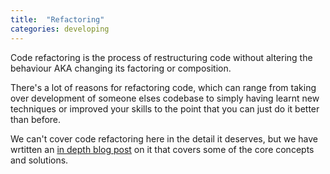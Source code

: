 ```yaml
---
title:  "Refactoring"
categories: developing
---
```


Code refactoring is the process of restructuring code without altering the behaviour  AKA changing its factoring or composition.

There's a lot of reasons for refactoring code, which can range from taking over development of someone elses codebase to simply having learnt new techniques or improved your skills to the point that you can just do it better than before.

We can't cover code refactoring here in the detail it deserves, but we have wrtitten an [in depth blog post](http://vix.digital/insights/what-code-refactoring/) on it that covers some of the core concepts and solutions. 
